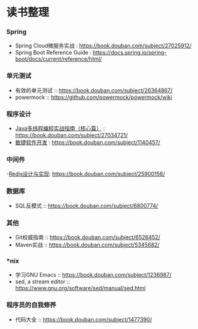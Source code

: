 # 读书整理 #

### Spring ###
- Spring Cloud微服务实战 : https://book.douban.com/subject/27025912/
- Spring Boot Reference Guide : https://docs.spring.io/spring-boot/docs/current/reference/html/

### 单元测试 ###
- 有效的单元测试 :: https://book.douban.com/subject/26364867/
- powermock :: https://github.com/powermock/powermock/wiki

### 程序设计 ###
- [Java多线程编程实战指南（核心篇）](./java多线程编程实战指南/Java多线程编程实战指南.org)
  : https://book.douban.com/subject/27034721/
- [敏捷软件开发](./AgileDevelopment/AgileDevelopment.org)
  : https://book.douban.com/subject/1140457/

### 中间件

-[Redis设计与实现](./redis设计与实现/about.md): https://book.douban.com/subject/25900156/

###  数据库 ###

- SQL反模式 :: https://book.douban.com/subject/6800774/

### 其他 ###

- Git权威指南 :: https://book.douban.com/subject/6526452/
- Maven实战 :: https://book.douban.com/subject/5345682/

### *nix ###

- 学习GNU Emacs :: https://book.douban.com/subject/1236987/
- sed, a stream editor :: https://www.gnu.org/software/sed/manual/sed.html

### 程序员的自我修养 ###

- 代码大全 :: https://book.douban.com/subject/1477390/
